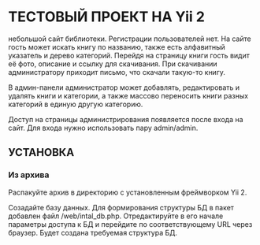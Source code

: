 ТЕСТОВЫЙ ПРОЕКТ НА Yii 2
========================

небольшой сайт библиотеки. Регистрации пользователей нет. На сайте гость может искать книгу по названию,
также есть алфавитный указатель и дерево категорий. Перейдя на страницу книги гость видит её фото, описание
и ссылку для скачивания. При скачивании администратору приходит письмо, что скачали такую-то книгу.

В админ-панели администратор может добавлять, редактировать и удалять книги и категории, а также массово переносить
книги разных категорий в единую другую категорию.

Доступ на страницы администрирования появляется после входа на сайт. Для входа нужно использовать пару admin/admin.

УСТАНОВКА
---------

### Из архива

Распакуйте архив в директорию с установленным фреймворком Yii 2.

Созадайте базу данных. Для формирования структуры БД в пакет добавлен файл /web/intal_db.php. Отредактируйте в его
начале параметры доступа к БД и перейдите по соответствующему URL через браузер. Будет создана требуемая структура БД.